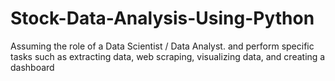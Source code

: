 # Stock-Data-Analysis-Using-Python
Assuming the role of a Data Scientist / Data Analyst.  and perform specific tasks such as extracting data, web scraping, visualizing data, and creating a dashboard
